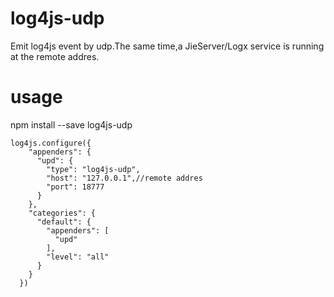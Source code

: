 # log4js-udp
Emit log4js event by udp.The same time,a JieServer/Logx service is running at the remote addres.
# usage
npm install --save log4js-udp
```
log4js.configure({
    "appenders": {
      "upd": {
        "type": "log4js-udp",
        "host": "127.0.0.1",//remote addres
        "port": 18777
      }
    },
    "categories": {
      "default": {
        "appenders": [
          "upd"
        ],
        "level": "all"
      }
    }
  })
  ```